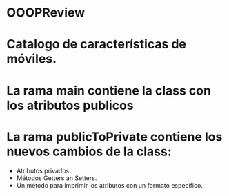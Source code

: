 # OOOPReview
# Catalogo de características de móviles.
# La rama main contiene la class con los atributos publicos
# La rama publicToPrivate contiene los nuevos cambios de la class:
  - Atributos privados.
  - Métodos Getters an Setters.
  - Un método para imprimir los atributos con un formato específico.
